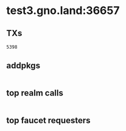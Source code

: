 # test3.gno.land:36657

## TXs
```
5398
```

## addpkgs
```
```

## top realm calls
```
```

## top faucet requesters
```
```

